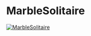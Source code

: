 # MarbleSolitaire

[![MarbleSolitaire](https://img.youtube.com/vi/j67sV9IjL2M/0.jpg)](https://www.youtube.com/watch?v=j67sV9IjL2M)
